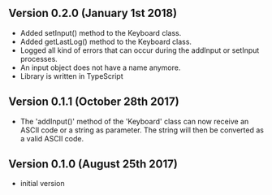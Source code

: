 
Version 0.2.0 (January 1st 2018)
-----------------------------
 * Added setInput() method to the Keyboard class.
 * Added getLastLog() method to the Keyboard class.
 * Logged all kind of errors that can occur during the addInput or setInput processes.
 * An input object does not have a name anymore.
 * Library is written in TypeScript

Version 0.1.1 (October 28th 2017)
-----------------------------
 * The 'addInput()' method of the 'Keyboard' class can now receive an ASCII code or a string as parameter. The string will then be converted as a valid ASCII code.

Version 0.1.0 (August 25th 2017)
-----------------------------
 * initial version
